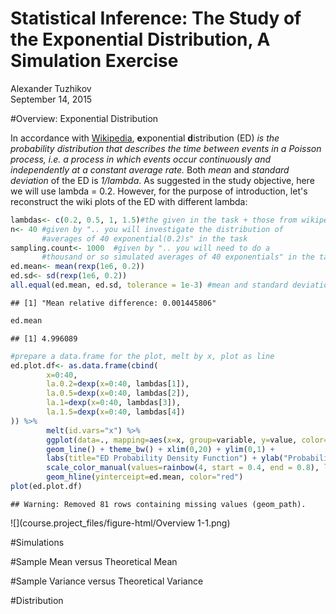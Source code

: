 # Statistical Inference: The Study of the Exponential Distribution, A Simulation Exercise
Alexander Tuzhikov  
September 14, 2015  



#Overview: Exponential Distribution

In accordance with [Wikipedia](https://en.wikipedia.org/wiki/Exponential_distribution), **e**xponential **d**istribution (ED) *is the probability distribution that describes the time between events in a Poisson process, i.e. a process in which events occur continuously and independently at a constant average rate.* Both *mean* and *standard deviation* of the ED is *1/lambda*. As suggested in the study objective, here we will use lambda = 0.2. However, for the purpose of introduction, let's reconstruct the wiki plots of the ED with different lambda:


```r
lambdas<- c(0.2, 0.5, 1, 1.5)#the given in the task + those from wikipedia
n<- 40 #given by ".. you will investigate the distribution of 
       #averages of 40 exponential(0.2)s" in the task
sampling.count<- 1000  #given by ".. you will need to do a 
       #thousand or so simulated averages of 40 exponentials" in the task
ed.mean<- mean(rexp(1e6, 0.2))
ed.sd<- sd(rexp(1e6, 0.2))
all.equal(ed.mean, ed.sd, tolerance = 1e-3) #mean and standard deviation are equal up to 1e-3 level of prescision
```

```
## [1] "Mean relative difference: 0.001445806"
```

```r
ed.mean
```

```
## [1] 4.996089
```

```r
#prepare a data.frame for the plot, melt by x, plot as line
ed.plot.df<- as.data.frame(cbind(
        x=0:40,
        la.0.2=dexp(x=0:40, lambdas[1]),
        la.0.5=dexp(x=0:40, lambdas[2]),
        la.1=dexp(x=0:40, lambdas[3]),
        la.1.5=dexp(x=0:40, lambdas[4])
)) %>% 
        melt(id.vars="x") %>%
        ggplot(data=., mapping=aes(x=x, group=variable, y=value, color=variable)) + 
        geom_line() + theme_bw() + xlim(0,20) + ylim(0,1) +
        labs(title="ED Probability Density Function") + ylab("Probability") +
        scale_color_manual(values=rainbow(4, start = 0.4, end = 0.8), labels=c("0.2","0.5", "1.0", "1.5"), name="Lambda") +
        geom_hline(yinterceipt=ed.mean, color="red")
plot(ed.plot.df)
```

```
## Warning: Removed 81 rows containing missing values (geom_path).
```

![](course.project_files/figure-html/Overview 1-1.png) 

#Simulations

#Sample Mean versus Theoretical Mean

#Sample Variance versus Theoretical Variance

#Distribution
